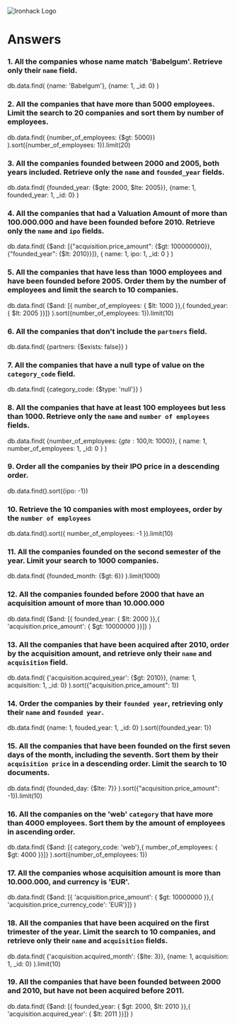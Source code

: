 ![Ironhack Logo](https://i.imgur.com/1QgrNNw.png)

# Answers

### 1. All the companies whose name match 'Babelgum'. Retrieve only their `name` field.

db.data.find(
    {name: 'Babelgum'},
    {name: 1, _id: 0}
)

### 2. All the companies that have more than 5000 employees. Limit the search to 20 companies and sort them by **number of employees**.

db.data.find(
  {number_of_employees: {$gt: 5000}}
).sort({number_of_employees: 1}).limit(20)

### 3. All the companies founded between 2000 and 2005, both years included. Retrieve only the `name` and `founded_year` fields.

db.data.find(
  {founded_year: {$gte: 2000, $lte: 2005}},
  {name: 1, founded_year: 1, _id: 0}
)

### 4. All the companies that had a Valuation Amount of more than 100.000.000 and have been founded before 2010. Retrieve only the `name` and `ipo` fields.

db.data.find(
    {$and: [{"acquisition.price_amount": {$gt: 100000000}}, {"founded_year": {$lt: 2010}}]},
    { name: 1, ipo: 1, _id: 0 }
)

### 5. All the companies that have less than 1000 employees and have been founded before 2005. Order them by the number of employees and limit the search to 10 companies.

db.data.find(
  {$and: [{ number_of_employees: { $lt: 1000 }},{ founded_year: { $lt: 2005 }}]}
).sort({number_of_employees: 1}).limit(10)

### 6. All the companies that don't include the `partners` field.

db.data.find(
    {partners: {$exists: false}}
)

### 7. All the companies that have a null type of value on the `category_code` field.

db.data.find(
  {category_code: {$type: 'null'}}
)

### 8. All the companies that have at least 100 employees but less than 1000. Retrieve only the `name` and `number of employees` fields.

db.data.find(
  {number_of_employees: {$gte: 100,$lt: 1000}},
  { name: 1, number_of_employees: 1, _id: 0 }
)

### 9. Order all the companies by their IPO price in a descending order.

db.data.find().sort({ipo: -1})

### 10. Retrieve the 10 companies with most employees, order by the `number of employees`

db.data.find().sort({ number_of_employees: -1 }).limit(10)

### 11. All the companies founded on the second semester of the year. Limit your search to 1000 companies.

db.data.find(
  {founded_month: {$gt: 6}}
).limit(1000)

### 12. All the companies founded before 2000 that have an acquisition amount of more than 10.000.000

db.data.find(
  {$and: [{ founded_year: { $lt: 2000 }},{ 'acquisition.price_amount': { $gt: 10000000 }}]}
)

### 13. All the companies that have been acquired after 2010, order by the acquisition amount, and retrieve only their `name` and `acquisition` field.

db.data.find(
  {'acquisition.acquired_year': {$gt: 2010}},
  {name: 1, acquisition: 1, _id: 0}
).sort({"acquisition.price_amount": 1})

### 14. Order the companies by their `founded year`, retrieving only their `name` and `founded year`.

db.data.find(
    {name: 1, fouded_year: 1, _id: 0}
).sort({founded_year: 1})

### 15. All the companies that have been founded on the first seven days of the month, including the seventh. Sort them by their `acquisition price` in a descending order. Limit the search to 10 documents.

db.data.find(
  {founded_day: {$lte: 7}}
).sort({"acquisition.price_amount": -1}).limit(10)

### 16. All the companies on the 'web' `category` that have more than 4000 employees. Sort them by the amount of employees in ascending order.

db.data.find(
  {$and: [{ category_code: 'web'},{ number_of_employees: { $gt: 4000 }}]}
).sort({number_of_employees: 1})

### 17. All the companies whose acquisition amount is more than 10.000.000, and currency is 'EUR'.

db.data.find(
  {$and: [{ 'acquisition.price_amount': { $gt: 10000000 }},{ 'acquisition.price_currency_code': 'EUR'}]}
)

### 18. All the companies that have been acquired on the first trimester of the year. Limit the search to 10 companies, and retrieve only their `name` and `acquisition` fields.

db.data.find(
  {'acquisition.acquired_month': {$lte: 3}},
  {name: 1, acquisition: 1, _id: 0}
).limit(10)

### 19. All the companies that have been founded between 2000 and 2010, but have not been acquired before 2011.

db.data.find(
  {$and: [{ founded_year: { $gt: 2000, $lt: 2010 }},{ 'acquisition.acquired_year': { $lt: 2011 }}]}
)
